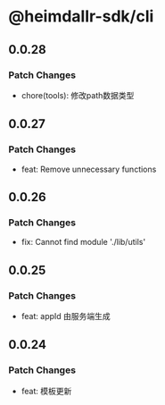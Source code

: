 # @heimdallr-sdk/cli

## 0.0.28

### Patch Changes

- chore(tools): 修改path数据类型
## 0.0.27

### Patch Changes

- feat: Remove unnecessary functions

## 0.0.26

### Patch Changes

- fix: Cannot find module './lib/utils'

## 0.0.25

### Patch Changes

- feat: appId 由服务端生成

## 0.0.24

### Patch Changes

- feat: 模板更新
